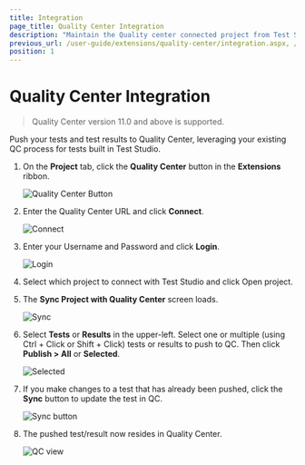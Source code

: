 ```yaml
---
title: Integration
page_title: Quality Center Integration
description: "Maintain the Quality center connected project from Test Studio"
previous_url: /user-guide/extensions/quality-center/integration.aspx, /user-guide/extensions/quality-center/integration
position: 1
---
```

# Quality Center Integration

> Quality Center version 11.0 and above is supported.

Push your tests and test results to Quality Center, leveraging your existing QC process for tests built in Test Studio.

1. On the **Project** tab, click the **Quality Center** button in the **Extensions** ribbon.

	![Quality Center Button][1]

2. Enter the Quality Center URL and click **Connect**.

	![Connect][2]

3. Enter your Username and Password and click **Login**.

	![Login][3]

4. Select which project to connect with Test Studio and click Open project.
5. The **Sync Project with Quality Center** screen loads.

	![Sync][4]

6. Select **Tests** or **Results** in the upper-left. Select one or multiple (using Ctrl + Click or Shift + Click) tests or results to push to QC. Then click **Publish > All** or **Selected**.

	![Selected][5]

7. If you make changes to a test that has already been pushed, click the **Sync** button to update the test in QC.

	![Sync button][6]

8. The pushed test/result now resides in Quality Center.

	![QC view][6]

[1]: /img/features/integration/quality-center/integration/fig1.png
[2]: /img/features/integration/quality-center/integration/fig2.png
[3]: /img/features/integration/quality-center/integration/fig3.png
[4]: /img/features/integration/quality-center/integration/fig4.png
[5]: /img/features/integration/quality-center/integration/fig5.png
[6]: /img/features/integration/quality-center/integration/fig6.png
[7]: /img/features/integration/quality-center/integration/fig7.png